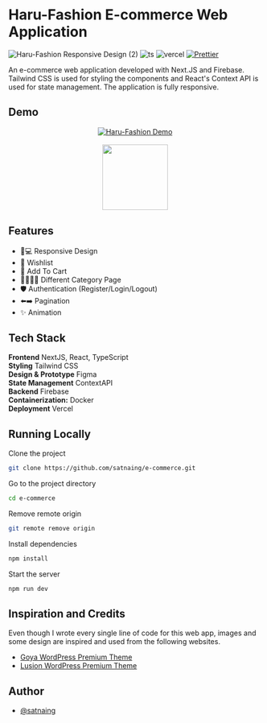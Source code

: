 
# Haru-Fashion E-commerce Web Application  
![Haru-Fashion Responsive Design (2)](https://user-images.githubusercontent.com/53733092/139094836-3c75c8fa-4f7a-43a7-b8c8-7cf45af53b71.png)
![ts](https://badgen.net/badge/Built%20With/TypeScript/blue) ![vercel](https://img.shields.io/github/deployments/satnaing/e-commerce/production?label=vercel&logo=vercel&logoColor=white) [![Prettier](https://img.shields.io/badge/code_style-prettier-ff69b4.svg)](https://github.com/prettier/prettier)

An e-commerce web application developed with Next.JS and Firebase. Tailwind CSS is used for styling the components and React's Context API is used for state management. The application is fully responsive.




## Demo
<p align="center">
<a href="https://haru-fashion.vercel.app/"><img src="https://user-images.githubusercontent.com/53733092/139051262-7d501510-17ab-4e57-83da-c07385a85f9c.gif" alt="Haru-Fashion Demo" /></a><br/><br/>
<a href="https://haru-fashion.vercel.app/"><img src="https://user-images.githubusercontent.com/53733092/139092307-3e364931-a083-40d9-9f0e-604db4170c2b.png" width="130"/></a>
</p>

  
## Features

- 📱💻 Responsive Design
- 🤍 Wishlist
- 🛒 Add To Cart
- 🧑🏻👩🏻 Different Category Page
- 🛡️ Authentication (Register/Login/Logout)
- ⬅️➡️ Pagination
- ✨ Animation

  
## Tech Stack

**Frontend** NextJS, React, TypeScript  
**Styling** Tailwind CSS  
**Design & Prototype** Figma  
**State Management** ContextAPI  
**Backend** Firebase  
**Containerization:** Docker  
**Deployment** Vercel

  ## Running Locally

Clone the project

```bash
git clone https://github.com/satnaing/e-commerce.git
```

Go to the project directory

```bash
cd e-commerce
```

Remove remote origin

```bash
git remote remove origin
```

Install dependencies

```bash
npm install
```

Start the server

```bash
npm run dev
```

## Inspiration and Credits

Even though I wrote every single line of code for this web app, images and some design are inspired and used from the following websites.

 - [Goya WordPress Premium Theme](https://goya.everthemes.com/demo-fashion/)
 - [Lusion WordPress Premium Theme](https://hn.arrowpress.net/lusion/home-minimalist/?currency=USD)

  
## Author

- [@satnaing](https://github.com/satnaing)

  

